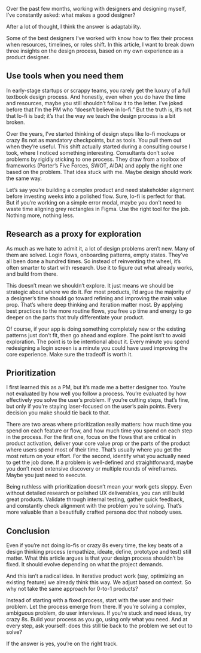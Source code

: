 Over the past few months, working with designers and designing myself, I’ve constantly asked: what makes a good designer?

After a lot of thought, I think the answer is adaptability.

Some of the best designers I’ve worked with know how to flex their process when resources, timelines, or roles shift. In this article, I want to break down three insights on the design process, based on my own experience as a product designer.

## Use tools when you need them

In early-stage startups or scrappy teams, you rarely get the luxury of a full textbook design process. And honestly, even when you do have the time and resources, maybe you still shouldn’t follow it to the letter. I’ve joked before that I’m the PM who “doesn’t believe in lo-fi.” But the truth is, it’s not that lo-fi is bad; it’s that the way we teach the design process is a bit broken.

Over the years, I’ve started thinking of design steps like lo-fi mockups or crazy 8s not as mandatory checkpoints, but as tools. You pull them out when they’re useful. This shift actually started during a consulting course I took, where I noticed something interesting. Consultants don’t solve problems by rigidly sticking to one process. They draw from a toolbox of frameworks (Porter’s Five Forces, SWOT, AIDA) and apply the right one based on the problem. That idea stuck with me. Maybe design should work the same way.

Let’s say you’re building a complex product and need stakeholder alignment before investing weeks into a polished flow. Sure, lo-fi is perfect for that. But if you’re working on a simple error modal, maybe you don’t need to waste time aligning grey rectangles in Figma. Use the right tool for the job. Nothing more, nothing less.

## Research as a proxy for exploration

As much as we hate to admit it, a lot of design problems aren’t new. Many of them are solved. Login flows, onboarding patterns, empty states. They’ve all been done a hundred times. So instead of reinventing the wheel, it’s often smarter to start with research. Use it to figure out what already works, and build from there.

This doesn’t mean we shouldn’t explore. It just means we should be strategic about where we do it. For most products, I’d argue the majority of a designer’s time should go toward refining and improving the main value prop. That’s where deep thinking and iteration matter most. By applying best practices to the more routine flows, you free up time and energy to go deeper on the parts that truly differentiate your product.

Of course, if your app is doing something completely new or the existing patterns just don’t fit, then go ahead and explore. The point isn’t to avoid exploration. The point is to be intentional about it. Every minute you spend redesigning a login screen is a minute you could have used improving the core experience. Make sure the tradeoff is worth it.

## Prioritization

I first learned this as a PM, but it’s made me a better designer too. You’re not evaluated by how well you follow a process. You’re evaluated by how effectively you solve the user’s problem. If you’re cutting steps, that’s fine, but only if you’re staying laser-focused on the user’s pain points. Every decision you make should tie back to that.

There are two areas where prioritization really matters: how much time you spend on each feature or flow, and how much time you spend on each step in the process. For the first one, focus on the flows that are critical in product activation, deliver your core value prop or the parts of the product where users spend most of their time. That’s usually where you get the most return on your effort. For the second, identify what you actually need to get the job done. If a problem is well-defined and straightforward, maybe you don’t need extensive discovery or multiple rounds of wireframes. Maybe you just need to execute.

Being ruthless with prioritization doesn’t mean your work gets sloppy. Even without detailed research or polished UX deliverables, you can still build great products. Validate through internal testing, gather quick feedback, and constantly check alignment with the problem you’re solving. That’s more valuable than a beautifully crafted persona doc that nobody uses.

## Conclusion

Even if you’re not doing lo-fis or crazy 8s every time, the key beats of a design thinking process (empathize, ideate, define, prototype and test) still matter. What this article argues is that your design process shouldn’t be fixed. It should evolve depending on what the project demands.

And this isn’t a radical idea. In iterative product work (say, optimizing an existing feature) we already think this way. We adjust based on context. So why not take the same approach for 0-to-1 products?

Instead of starting with a fixed process, start with the user and their problem. Let the process emerge from there. If you’re solving a complex, ambiguous problem, do user interviews. If you’re stuck and need ideas, try crazy 8s. Build your process as you go, using only what you need. And at every step, ask yourself: does this still tie back to the problem we set out to solve?

If the answer is yes, you’re on the right track.

